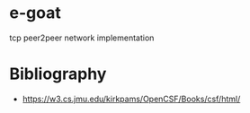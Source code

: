 # e-goat
tcp peer2peer network implementation


# Bibliography

* https://w3.cs.jmu.edu/kirkpams/OpenCSF/Books/csf/html/
